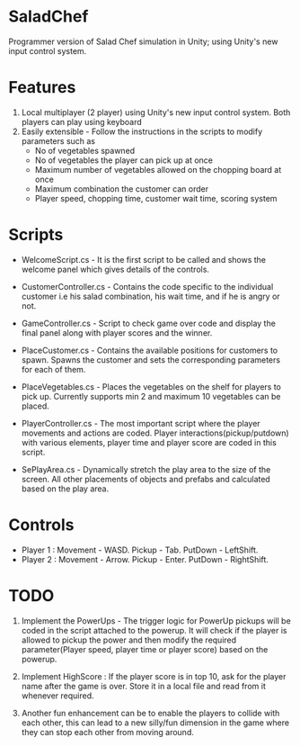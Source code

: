 # SaladChef
Programmer version of Salad Chef simulation in Unity; using Unity's new input control system.



# Features
1. Local multiplayer (2 player) using Unity's new input control system. Both players can play using keyboard
2. Easily extensible - Follow the instructions in the scripts to modify parameters such as
    * No of vegetables spawned
    * No of vegetables the player can pick up at once
    * Maximum number of vegetables allowed on the chopping board at once
    * Maximum combination the customer can order
    * Player speed, chopping time, customer wait time, scoring system
    
# Scripts
* WelcomeScript.cs - It is the first script to be called and shows the welcome panel which gives details of the controls.

* CustomerController.cs - Contains the code specific to the individual customer i.e his salad combination, his wait time, and if he is angry or not.

* GameController.cs - Script to check game over code and display the final panel along with player scores and the winner.

* PlaceCustomer.cs - Contains the available positions for customers to spawn. Spawns the customer and sets the corresponding parameters for each of them. 

* PlaceVegetables.cs - Places the vegetables on the shelf for players to pick up. Currently supports min 2 and maximum 10 vegetables can be placed.

* PlayerController.cs - The most important script where the player movements and actions are coded. Player interactions(pickup/putdown) with various elements, player time and player score are coded in this script.

* SePlayArea.cs - Dynamically stretch the play area to the size of the screen. All other placements of objects and prefabs and calculated based on the play area.

# Controls
* Player 1 : Movement - WASD.  Pickup - Tab.   PutDown - LeftShift.
* Player 2 : Movement - Arrow. Pickup - Enter. PutDown - RightShift.

# TODO
1. Implement the PowerUps - The trigger logic for PowerUp pickups will be coded in the script attached to the powerup. It will check if the player is allowed to pickup the power and then modify the required parameter(Player speed, player time or player score) based on the powerup.

2. Implement HighScore : If the player score is in top 10, ask for the player name after the game is over. Store it in a local file and read from it whenever required.

3. Another fun enhancement can be to enable the players to collide with each other, this can lead to a new silly/fun dimension in the game where they can stop each other from moving around.
